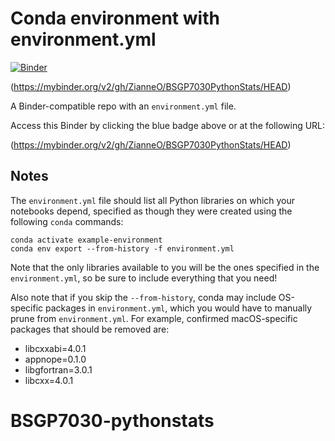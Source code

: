 # Conda environment with environment.yml

[![Binder](http://mybinder.org/badge_logo.svg)](https://mybinder.org/v2/gh/ZianneO/BSGP7030PythonStats/HEAD)

(https://mybinder.org/v2/gh/ZianneO/BSGP7030PythonStats/HEAD)

A Binder-compatible repo with an `environment.yml` file.

Access this Binder by clicking the blue badge above or at the following URL:

(https://mybinder.org/v2/gh/ZianneO/BSGP7030PythonStats/HEAD)

## Notes
The `environment.yml` file should list all Python libraries on which your notebooks
depend, specified as though they were created using the following `conda` commands:

```
conda activate example-environment
conda env export --from-history -f environment.yml
```

Note that the only libraries available to you will be the ones specified in
the `environment.yml`, so be sure to include everything that you need! 

Also note that if you skip the `--from-history`, conda may include OS-specific
packages in `environment.yml`, which you would have to manually prune from
`environment.yml`.  For example, confirmed macOS-specific packages that should
be removed are:

* libcxxabi=4.0.1
* appnope=0.1.0
* libgfortran=3.0.1
* libcxx=4.0.1
# BSGP7030-pythonstats
